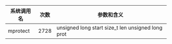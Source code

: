 | 系统调用名 | 次数 | 参数和含义 |
|------------|------|------------|
| mprotect | 2728 | unsigned long start size_t len unsigned long prot |
